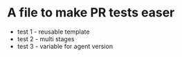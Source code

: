 # A file to make PR tests easer

- test 1 - reusable template
- test 2 - multi stages
- test 3 - variable for agent version
